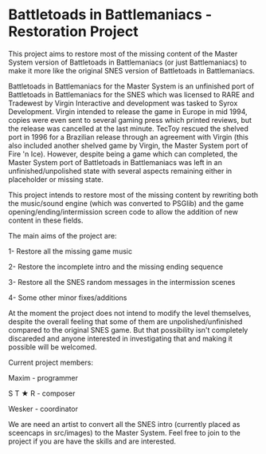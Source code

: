# Battletoads in Battlemaniacs - Restoration Project

This project aims to restore most of the missing content of the Master System version of Battletoads in Battlemaniacs (or just Battlemaniacs) to make it more like the original SNES version of Battletoads in Battlemaniacs.

Battletoads in Battlemaniacs for the Master System is an unfinished port of Battletoads in Battlemaniacs for the SNES which was licensed to RARE and Tradewest by Virgin Interactive and development was tasked to Syrox Development. Virgin intended to release the game in Europe in mid 1994, copies were even sent to several gaming press which printed reviews, but the release was cancelled at the last minute. TecToy rescued the shelved port in 1996 for a Brazilian release through an agreement with Virgin (this also included another shelved game by Virgin, the Master System port of Fire 'n Ice). However, despite being a game which can completed, the Master System port of Battletoads in Battlemaniacs was left in an unfinished/unpolished state with several aspects remaining either in placeholder or missing state. 

This project intends to restore most of the missing content by rewriting both the music/sound engine (which was converted to PSGlib) and the game opening/ending/intermission screen code to allow the addition of new content in these fields.

The main aims of the project are:

1- Restore all the missing game music

2- Restore the incomplete intro and the missing ending sequence

3- Restore all the SNES random messages in the intermission scenes

4- Some other minor fixes/additions

At the moment the project does not intend to modify the level themselves, despite the overall feeling that some of them are unpolished/unfinished compared to the original SNES game. But that possibility isn't completely discareded and anyone interested in investigating that and making it possible will be welcomed.

Current project members:

Maxim - programmer

S T ★ R - composer

Wesker - coordinator

We are need an artist to convert all the SNES intro (currently placed as sceencaps in src/images) to the Master System. Feel free to join to the project if you are have the skills and are interested.
